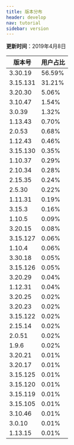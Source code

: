 ```yaml
---
title: 版本分布
header: develop
nav: tutorial
sidebar: version
---
```

**更新时间**：2019年4月8日


|版本号|用户占比|
|---|---|
|3.30.19|56.59%|
|3.15.131|31.21%|
|3.20.30|5.06%|
|3.10.47|1.54%|
|3.0.39|1.32%|
|1.13.43|0.70%|
|2.0.53|0.68%|
|1.12.43|0.46%|
|3.15.130|0.35%|
|1.10.37|0.29%|
|2.10.34|0.28%|
|2.15.35|0.24%|
|2.5.30|0.22%|
|1.11.31|0.19%|
|3.15.3|0.16%|
|1.10.5|0.09%|
|3.20.15|0.08%|
|3.15.127|0.06%|
|1.10.4|0.06%|
|3.30.18|0.05%|
|3.15.126|0.05%|
|3.20.29|0.04%|
|1.12.31|0.04%|
|3.20.25|0.02%|
|3.20.23|0.02%|
|3.15.122|0.02%|
|2.15.14|0.02%|
|2.0.51|0.02%|
|1.9.6|0.02%|
|3.20.21|0.01%|
|3.20.17|0.01%|
|3.15.125|0.01%|
|3.15.120|0.01%|
|3.15.119|0.01%|
|3.15.105|0.01%|
|3.10.46|0.01%|
|3.0.10|0.01%|
|1.13.15|0.01%|
